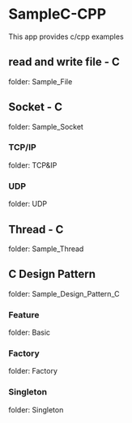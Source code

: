 # SampleC-CPP

This app provides c/cpp examples

## read and write file - C

folder: Sample_File

## Socket - C

folder: Sample_Socket

###  TCP/IP

folder: TCP&IP

### UDP

folder: UDP

## Thread - C

folder: Sample_Thread

## C Design Pattern

folder: Sample_Design_Pattern_C

### Feature

folder: Basic

### Factory

folder: Factory

### Singleton

folder: Singleton
